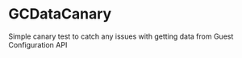 # GCDataCanary
Simple canary test to catch any issues with getting data from Guest Configuration API
